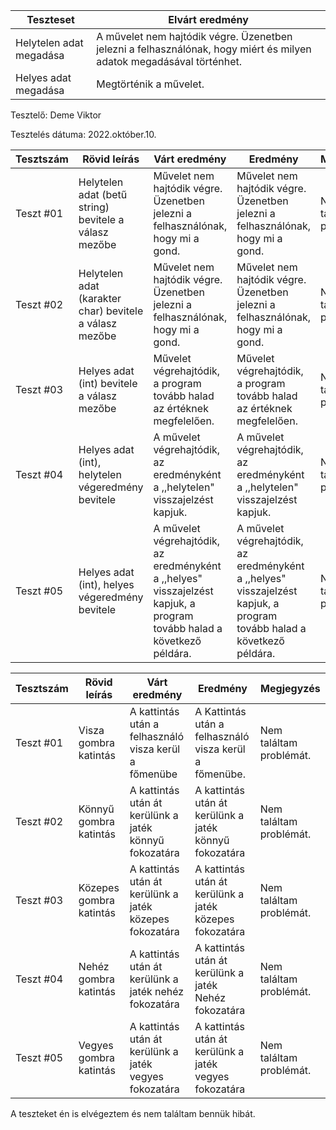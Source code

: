 | Teszteset               | Elvárt eredmény                                                                                                     | 
|-------------------------|---------------------------------------------------------------------------------------------------------------------| 
| Helytelen adat megadása | A művelet nem hajtódik végre. Üzenetben jelezni a felhasználónak, hogy miért és milyen adatok megadásával történhet.|
| Helyes adat megadása    | Megtörténik a művelet.                                                                                              |

Tesztelő: Deme Viktor

Tesztelés dátuma: 2022.október.10.

| Tesztszám | Rövid leírás                                             | Várt eredmény                                                                   | Eredmény                                                                       | Megjegyzés                |
|-----------|----------------------------------------------------------|---------------------------------------------------------------------------------|--------------------------------------------------------------------------------|---------------------------|
| Teszt #01 | Helytelen adat (betű string) bevitele a válasz mezőbe    | Művelet nem hajtódik végre. Üzenetben jelezni a felhasználónak, hogy mi a gond. | Művelet nem hajtódik végre. Üzenetben jelezni a felhasználónak, hogy mi a gond.| Nem találtam problémát.   |
| Teszt #02 | Helytelen adat (karakter char) bevitele a válasz mezőbe  | Művelet nem hajtódik végre. Üzenetben jelezni a felhasználónak, hogy mi a gond. | Művelet nem hajtódik végre. Üzenetben jelezni a felhasználónak, hogy mi a gond.| Nem találtam problémát.   |
| Teszt #03 | Helyes adat (int) bevitele a válasz mezőbe  | Művelet végrehajtódik, a program tovább halad az értéknek megfelelően. | Művelet végrehajtódik, a program tovább halad az értéknek megfelelően.| Nem találtam problémát.   |
| Teszt #04 | Helyes adat (int), helytelen végeredmény bevitele  | A művelet végrehajtódik, az eredményként a ,,helytelen" visszajelzést kapjuk. | A művelet végrehajtódik, az eredményként a ,,helytelen" visszajelzést kapjuk.| Nem találtam problémát.   |
| Teszt #05 | Helyes adat (int), helyes végeredmény bevitele  | A művelet végrehajtódik, az eredményként a ,,helyes" visszajelzést kapjuk, a program tovább halad a következő példára. | A művelet végrehajtódik, az eredményként a ,,helyes" visszajelzést kapjuk, a program tovább halad a következő példára.| Nem találtam problémát.   |


| Tesztszám | Rövid leírás                                             | Várt eredmény                                                                   | Eredmény                                                                       | Megjegyzés                |
|-----------|----------------------------------------------------------|---------------------------------------------------------------------------------|--------------------------------------------------------------------------------|---------------------------|
| Teszt #01 | Visza gombra katintás    | A kattintás után a felhasználó visza kerül a főmenübe  | A Kattintás után a felhasználó visza kerül a főmenübe. | Nem találtam problémát.   |
| Teszt #02 |  Könnyű gombra katintás  | A kattintás után át kerülünk a jaték könnyű fokozatára |  A kattintás után át kerülünk a jaték könnyű fokozatára | Nem találtam problémát.   |
| Teszt #03 | Közepes gombra katintás  |  A kattintás után át kerülünk a jaték közepes fokozatára |  A kattintás után át kerülünk a jaték közepes fokozatára | Nem találtam problémát.   |
| Teszt #04 | Nehéz gombra katintás  |  A kattintás után át kerülünk a jaték nehéz fokozatára |  A kattintás után át kerülünk a jaték Nehéz fokozatára | Nem találtam problémát.   |
| Teszt #05 | Vegyes gombra katintás  | A kattintás után át kerülünk a jaték vegyes fokozatára | A kattintás után át kerülünk a jaték vegyes fokozatára | Nem találtam problémát.   |


A teszteket én is elvégeztem és nem találtam bennük hibát.
